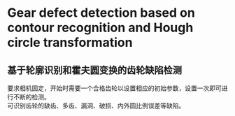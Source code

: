 # Gear defect detection based on contour recognition and Hough circle transformation
## 基于轮廓识别和霍夫圆变换的齿轮缺陷检测

要求相机固定，开始时需要一个合格齿轮以设置相应的初始参数，设置一次即可进行不断的检测。<br/>
可识别齿轮的缺齿、多齿、漏洞、破损、内外圆比例误差等缺陷。<br/>
